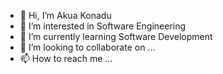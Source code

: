 - 👋 Hi, I’m Akua Konadu 
- 👀 I’m interested in Software Engineering
- 🌱 I’m currently learning Software Development
- 💞️ I’m looking to collaborate on ...
- 📫 How to reach me ...

<!---
ADO-Tech-Web/ADO-Tech-Web is a ✨ special ✨ repository because its `README.md` (this file) appears on your GitHub profile.
You can click the Preview link to take a look at your changes.
--->
